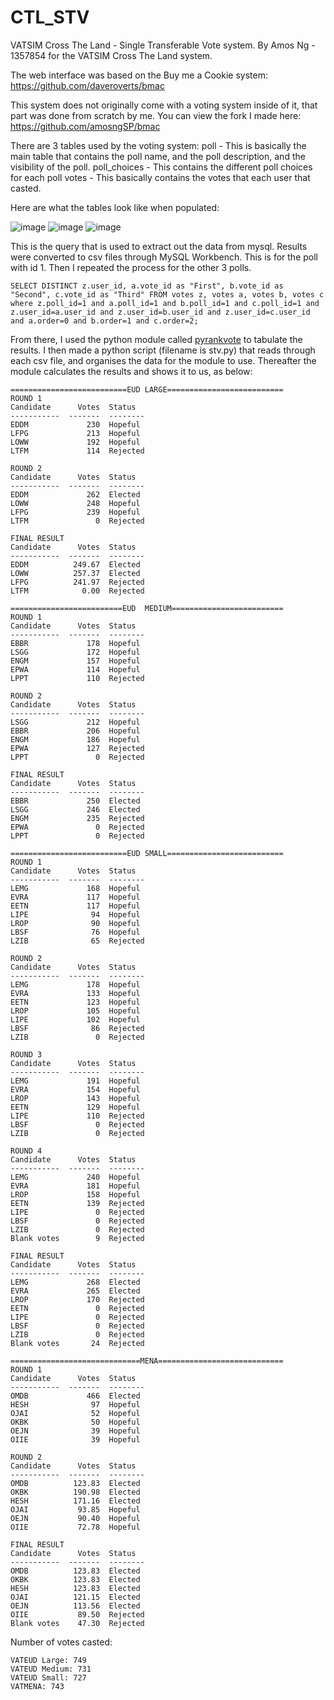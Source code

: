 # CTL_STV
VATSIM Cross The Land - Single Transferable Vote system.
By Amos Ng - 1357854 for the VATSIM Cross The Land system.

The web interface was based on the Buy me a Cookie system:
https://github.com/daveroverts/bmac

This system does not originally come with a voting system inside of it, that part was done from scratch by me.
You can view the fork I made here:
https://github.com/amosngSP/bmac

There are 3 tables used by the voting system:
poll - This is basically the main table that contains the poll name, and the poll description, and the visibility of the poll.
poll_choices - This contains the different poll choices for each poll
votes - This basically contains the votes that each user that casted.

Here are what the tables look like when populated:

![image](https://user-images.githubusercontent.com/40349656/147948719-ba905617-8ec9-4de0-95c1-6662cb48a3e6.png)
![image](https://user-images.githubusercontent.com/40349656/147948751-12c1d8f2-e07b-4039-8691-bbb43e808624.png)
![image](https://user-images.githubusercontent.com/40349656/147948824-c09d5d2f-b575-44e4-98a0-db5d55630ef2.png)

This is the query that is used to extract out the data from mysql. Results were converted to csv files through MySQL Workbench. This is for the poll with id 1. Then I repeated the process for the other 3 polls. 
```
SELECT DISTINCT z.user_id, a.vote_id as "First", b.vote_id as "Second", c.vote_id as "Third" FROM votes z, votes a, votes b, votes c where z.poll_id=1 and a.poll_id=1 and b.poll_id=1 and c.poll_id=1 and z.user_id=a.user_id and z.user_id=b.user_id and z.user_id=c.user_id and a.order=0 and b.order=1 and c.order=2;
```

From there, I used the python module called [pyrankvote](https://github.com/jontingvold/pyrankvote) to tabulate the results.
I then made a python script (filename is stv.py) that reads through each csv file, and organises the data for the module to use.
Thereafter the module calculates the results and shows it to us, as below:
```
==========================EUD LARGE==========================
ROUND 1
Candidate      Votes  Status
-----------  -------  --------
EDDM             230  Hopeful
LFPG             213  Hopeful
LOWW             192  Hopeful
LTFM             114  Rejected

ROUND 2
Candidate      Votes  Status
-----------  -------  --------
EDDM             262  Elected
LOWW             248  Hopeful
LFPG             239  Hopeful
LTFM               0  Rejected

FINAL RESULT
Candidate      Votes  Status
-----------  -------  --------
EDDM          249.67  Elected
LOWW          257.37  Elected
LFPG          241.97  Rejected
LTFM            0.00  Rejected

=========================EUD  MEDIUM=========================
ROUND 1
Candidate      Votes  Status
-----------  -------  --------
EBBR             178  Hopeful
LSGG             172  Hopeful
ENGM             157  Hopeful
EPWA             114  Hopeful
LPPT             110  Rejected

ROUND 2
Candidate      Votes  Status
-----------  -------  --------
LSGG             212  Hopeful
EBBR             206  Hopeful
ENGM             186  Hopeful
EPWA             127  Rejected
LPPT               0  Rejected

FINAL RESULT
Candidate      Votes  Status
-----------  -------  --------
EBBR             250  Elected
LSGG             246  Elected
ENGM             235  Rejected
EPWA               0  Rejected
LPPT               0  Rejected

==========================EUD SMALL==========================
ROUND 1
Candidate      Votes  Status
-----------  -------  --------
LEMG             168  Hopeful
EVRA             117  Hopeful
EETN             117  Hopeful
LIPE              94  Hopeful
LROP              90  Hopeful
LBSF              76  Hopeful
LZIB              65  Rejected

ROUND 2
Candidate      Votes  Status
-----------  -------  --------
LEMG             178  Hopeful
EVRA             133  Hopeful
EETN             123  Hopeful
LROP             105  Hopeful
LIPE             102  Hopeful
LBSF              86  Rejected
LZIB               0  Rejected

ROUND 3
Candidate      Votes  Status
-----------  -------  --------
LEMG             191  Hopeful
EVRA             154  Hopeful
LROP             143  Hopeful
EETN             129  Hopeful
LIPE             110  Rejected
LBSF               0  Rejected
LZIB               0  Rejected

ROUND 4
Candidate      Votes  Status
-----------  -------  --------
LEMG             240  Hopeful
EVRA             181  Hopeful
LROP             158  Hopeful
EETN             139  Rejected
LIPE               0  Rejected
LBSF               0  Rejected
LZIB               0  Rejected
Blank votes        9  Rejected

FINAL RESULT
Candidate      Votes  Status
-----------  -------  --------
LEMG             268  Elected
EVRA             265  Elected
LROP             170  Rejected
EETN               0  Rejected
LIPE               0  Rejected
LBSF               0  Rejected
LZIB               0  Rejected
Blank votes       24  Rejected

=============================MENA============================
ROUND 1
Candidate      Votes  Status
-----------  -------  --------
OMDB             466  Elected
HESH              97  Hopeful
OJAI              52  Hopeful
OKBK              50  Hopeful
OEJN              39  Hopeful
OIIE              39  Hopeful

ROUND 2
Candidate      Votes  Status
-----------  -------  --------
OMDB          123.83  Elected
OKBK          190.98  Elected
HESH          171.16  Elected
OJAI           93.85  Hopeful
OEJN           90.40  Hopeful
OIIE           72.78  Hopeful

FINAL RESULT
Candidate      Votes  Status
-----------  -------  --------
OMDB          123.83  Elected
OKBK          123.83  Elected
HESH          123.83  Elected
OJAI          121.15  Elected
OEJN          113.56  Elected
OIIE           89.50  Rejected
Blank votes    47.30  Rejected
```
Number of votes casted:
```
VATEUD Large: 749
VATEUD Medium: 731
VATEUD Small: 727
VATMENA: 743
```
